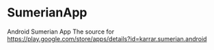 # SumerianApp
Android Sumerian App
The source for https://play.google.com/store/apps/details?id=karrar.sumerian.android
